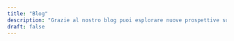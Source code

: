 ```yaml
---
title: "Blog"
description: "Grazie al nostro blog puoi esplorare nuove prospettive su accumulo energetico, dati e machine learning che plasmano il futuro"
draft: false
---
```


